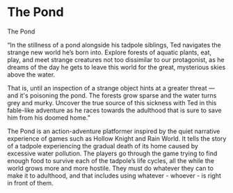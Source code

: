 # The Pond
The Pond

“In the stillness of a pond alongside his tadpole siblings, Ted navigates the strange new world he’s 
born into. Explore forests of aquatic plants, eat, play, and meet strange creatures not too dissimilar 
to our protagonist, as he dreams of the day he gets to leave this world for the great, mysterious skies 
above the water.

That is, until an inspection of a strange object hints at a greater threat — and it's poisoning the pond. 
The forests grow sparse and the water turns grey and murky. Uncover the true source of this sickness with 
Ted in this fable-like adventure as he races towards the adulthood that is sure to save him from his doomed home.”

The Pond is an action-adventure platformer inspired by the quiet narrative experience of games such as 
Hollow Knight and Rain World. It tells the story of a tadpole experiencing the gradual death of its home 
caused by excessive water pollution. The players go through the game trying to find enough food to survive 
each of the tadpole’s life cycles, all the while the world grows more and more hostile. They must do 
whatever they can to make it to adulthood, and that includes using whatever - whoever - is right in 
front of them.
